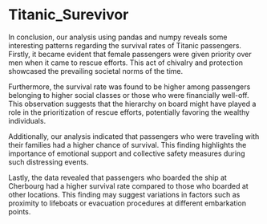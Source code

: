 # Titanic_Surevivor
In conclusion, our analysis using pandas and numpy reveals some interesting patterns regarding the survival rates of Titanic passengers. Firstly, it became evident that female passengers were given priority over men when it came to rescue efforts. This act of chivalry and protection showcased the prevailing societal norms of the time.

Furthermore, the survival rate was found to be higher among passengers belonging to higher social classes or those who were financially well-off. This observation suggests that the hierarchy on board might have played a role in the prioritization of rescue efforts, potentially favoring the wealthy individuals.

Additionally, our analysis indicated that passengers who were traveling with their families had a higher chance of survival. This finding highlights the importance of emotional support and collective safety measures during such distressing events.

Lastly, the data revealed that passengers who boarded the ship at Cherbourg had a higher survival rate compared to those who boarded at other locations. This finding may suggest variations in factors such as proximity to lifeboats or evacuation procedures at different embarkation points.
